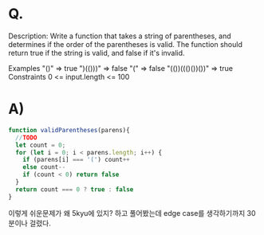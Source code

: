 # Q.
Description:
Write a function that takes a string of parentheses, and determines if the order of the parentheses is valid. The function should return true if the string is valid, and false if it's invalid.

Examples
"()"              =>  true
")(()))"          =>  false
"("               =>  false
"(())((()())())"  =>  true
Constraints
0 <= input.length <= 100
# A)
```js
function validParentheses(parens){
  //TODO 
  let count = 0;
  for (let i = 0; i < parens.length; i++) {
    if (parens[i] === '(') count++
    else count--
    if (count < 0) return false
  }
  return count === 0 ? true : false
}
```

이렇게 쉬운문제가 왜 5kyu에 있지? 하고 풀어봤는데 edge case를 생각하기까지 30분이나 걸렸다. 
